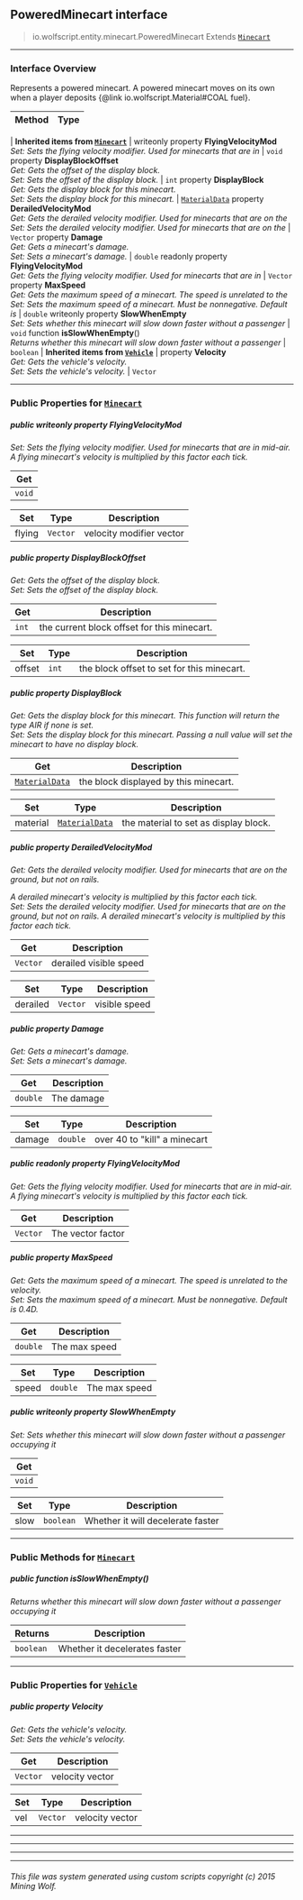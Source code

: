 ## PoweredMinecart __interface__

>io.wolfscript.entity.minecart.PoweredMinecart
>Extends [`Minecart`](../Minecart.md)

---

### Interface Overview

Represents a powered minecart. A powered minecart moves on its own when a player deposits {@link io.wolfscript.Material#COAL fuel}.

Method | Type   
--- | :--- 
 |
__Inherited items from [`Minecart`](../Minecart.md)__ |
 writeonly property __FlyingVelocityMod__ <br> _Set: Sets the flying velocity modifier. Used for minecarts that are in_ | `void`
  property __DisplayBlockOffset__ <br> _Get: Gets the offset of the display block.<br>Set: Sets the offset of the display block._ | `int`
  property __DisplayBlock__ <br> _Get: Gets the display block for this minecart.<br>Set: Sets the display block for this minecart._ | [`MaterialData`](../../material/MaterialData.md)
  property __DerailedVelocityMod__ <br> _Get: Gets the derailed velocity modifier. Used for minecarts that are on the<br>Set: Sets the derailed velocity modifier. Used for minecarts that are on the_ | `Vector`
  property __Damage__ <br> _Get: Gets a minecart's damage.<br>Set: Sets a minecart's damage._ | `double`
 readonly property __FlyingVelocityMod__ <br> _Get: Gets the flying velocity modifier. Used for minecarts that are in_ | `Vector`
  property __MaxSpeed__ <br> _Get: Gets the maximum speed of a minecart. The speed is unrelated to the<br>Set: Sets the maximum speed of a minecart. Must be nonnegative. Default is_ | `double`
 writeonly property __SlowWhenEmpty__ <br> _Set: Sets whether this minecart will slow down faster without a passenger_ | `void`
 function __isSlowWhenEmpty__() <br> _Returns whether this minecart will slow down faster without a passenger_ | `boolean`
 |
__Inherited items from [`Vehicle`](../Vehicle.md)__ |
  property __Velocity__ <br> _Get: Gets the vehicle's velocity.<br>Set: Sets the vehicle's velocity._ | `Vector`







---


### Public Properties for [`Minecart`](../Minecart.md)

##### <a id='flyingvelocitymod'></a>public  writeonly property __FlyingVelocityMod__

_Set: Sets the flying velocity modifier. Used for minecarts that are in mid-air. A flying minecart's velocity is multiplied by this factor each tick._

Get | 
--- | 
`void` |

Set | Type | Description  
--- | --- | --- 
flying | `Vector` | velocity modifier vector


##### <a id='displayblockoffset'></a>public   property __DisplayBlockOffset__

_Get: Gets the offset of the display block.<br>Set: Sets the offset of the display block._

Get | Description
--- | --- 
`int` | the current block offset for this minecart.

Set | Type | Description  
--- | --- | --- 
offset | `int` | the block offset to set for this minecart.


##### <a id='displayblock'></a>public   property __DisplayBlock__

_Get: Gets the display block for this minecart. This function will return the type AIR if none is set.<br>Set: Sets the display block for this minecart. Passing a null value will set the minecart to have no display block._

Get | Description
--- | --- 
[`MaterialData`](../../material/MaterialData.md) | the block displayed by this minecart.

Set | Type | Description  
--- | --- | --- 
material | [`MaterialData`](../../material/MaterialData.md) | the material to set as display block.


##### <a id='derailedvelocitymod'></a>public   property __DerailedVelocityMod__

_Get: Gets the derailed velocity modifier. Used for minecarts that are on the ground, but not on rails. <p> A derailed minecart's velocity is multiplied by this factor each tick.<br>Set: Sets the derailed velocity modifier. Used for minecarts that are on the ground, but not on rails. A derailed minecart's velocity is multiplied by this factor each tick._

Get | Description
--- | --- 
`Vector` | derailed visible speed

Set | Type | Description  
--- | --- | --- 
derailed | `Vector` | visible speed


##### <a id='damage'></a>public   property __Damage__

_Get: Gets a minecart's damage.<br>Set: Sets a minecart's damage._

Get | Description
--- | --- 
`double` | The damage

Set | Type | Description  
--- | --- | --- 
damage | `double` | over 40 to "kill" a minecart


##### <a id='flyingvelocitymod'></a>public  readonly property __FlyingVelocityMod__

_Get: Gets the flying velocity modifier. Used for minecarts that are in mid-air. A flying minecart's velocity is multiplied by this factor each tick._

Get | Description
--- | --- 
`Vector` | The vector factor



##### <a id='maxspeed'></a>public   property __MaxSpeed__

_Get: Gets the maximum speed of a minecart. The speed is unrelated to the velocity.<br>Set: Sets the maximum speed of a minecart. Must be nonnegative. Default is 0.4D._

Get | Description
--- | --- 
`double` | The max speed

Set | Type | Description  
--- | --- | --- 
speed | `double` | The max speed


##### <a id='slowwhenempty'></a>public  writeonly property __SlowWhenEmpty__

_Set: Sets whether this minecart will slow down faster without a passenger occupying it_

Get | 
--- | 
`void` |

Set | Type | Description  
--- | --- | --- 
slow | `boolean` | Whether it will decelerate faster


---

### Public Methods for [`Minecart`](../Minecart.md)

##### <a id='isslowwhenempty'></a>public  function __isSlowWhenEmpty__()

_Returns whether this minecart will slow down faster without a passenger occupying it_

Returns | Description
--- | --- 
`boolean` | Whether it decelerates faster


---

### Public Properties for [`Vehicle`](../Vehicle.md)

##### <a id='velocity'></a>public   property __Velocity__

_Get: Gets the vehicle's velocity.<br>Set: Sets the vehicle's velocity._

Get | Description
--- | --- 
`Vector` | velocity vector

Set | Type | Description  
--- | --- | --- 
vel | `Vector` | velocity vector


---
---


---


---


###### This file was system generated using custom scripts copyright (c) 2015 Mining Wolf.
	

